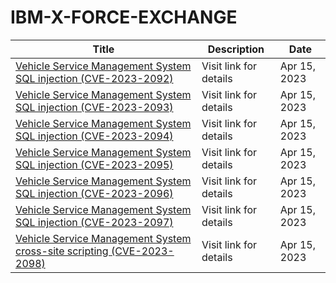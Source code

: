 

# IBM-X-FORCE-EXCHANGE

 |Title|Description|Date|
 |---|---|---|
 |[Vehicle Service Management System SQL injection (CVE-2023-2092)](https://exchange.xforce.ibmcloud.com/activity/list?filter=Vulnerabilities)|Visit link for details|Apr 15, 2023|
 |[Vehicle Service Management System SQL injection (CVE-2023-2093)](https://exchange.xforce.ibmcloud.com/activity/list?filter=Vulnerabilities)|Visit link for details|Apr 15, 2023|
 |[Vehicle Service Management System SQL injection (CVE-2023-2094)](https://exchange.xforce.ibmcloud.com/activity/list?filter=Vulnerabilities)|Visit link for details|Apr 15, 2023|
 |[Vehicle Service Management System SQL injection (CVE-2023-2095)](https://exchange.xforce.ibmcloud.com/activity/list?filter=Vulnerabilities)|Visit link for details|Apr 15, 2023|
 |[Vehicle Service Management System SQL injection (CVE-2023-2096)](https://exchange.xforce.ibmcloud.com/activity/list?filter=Vulnerabilities)|Visit link for details|Apr 15, 2023|
 |[Vehicle Service Management System SQL injection (CVE-2023-2097)](https://exchange.xforce.ibmcloud.com/activity/list?filter=Vulnerabilities)|Visit link for details|Apr 15, 2023|
 |[Vehicle Service Management System cross-site scripting (CVE-2023-2098)](https://exchange.xforce.ibmcloud.com/activity/list?filter=Vulnerabilities)|Visit link for details|Apr 15, 2023|
 